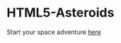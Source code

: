 HTML5-Asteroids
===============

Start your space adventure [here](https://3kh0.github.io/asteroids/)
